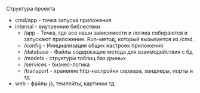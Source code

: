 Структура проекта

- cmd/app - точка запуска приложения
- internal - внутренние библеотеки
    - /app - Точка, где все наши зависимости и логика собираются и запускают приложение. Run-метод, который вызывается из /cmd.
    - /config - Инициализация общих настроек приложения
    - /database - Файлы содержащие метода для взаимодействия с бд
    - /models - структуры таблиц баз данных
    - /services - бизнес-логика
    - /transport - хранение http-настройки сервера, хендлеры, порты и тд
- web - файлы js, темлейты, картинки тд